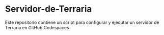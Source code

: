 # Servidor-de-Terraria
Este repositorio contiene un script para configurar y ejecutar un servidor de Terraria en GitHub Codespaces.
